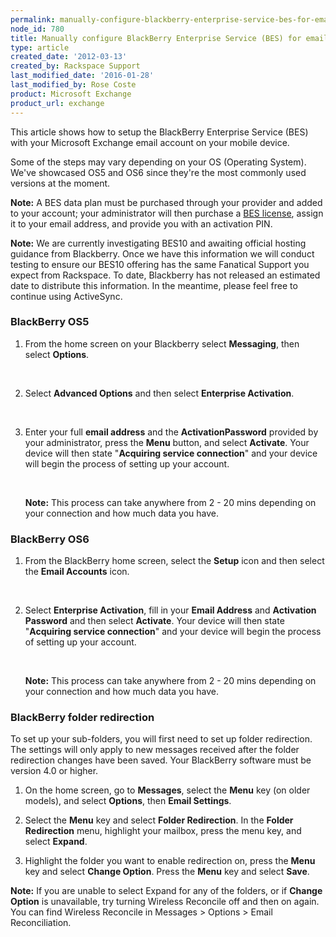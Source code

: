 ```yaml
---
permalink: manually-configure-blackberry-enterprise-service-bes-for-email-hosted-on-exchange/
node_id: 780
title: Manually configure BlackBerry Enterprise Service (BES) for email hosted on Exchange
type: article
created_date: '2012-03-13'
created_by: Rackspace Support
last_modified_date: '2016-01-28'
last_modified_by: Rose Coste
product: Microsoft Exchange
product_url: exchange
---
```


This article shows how to setup the BlackBerry
Enterprise Service (BES) with your Microsoft Exchange email account on
your mobile device.

Some of the steps may vary depending on your OS (Operating
System). We've showcased OS5 and OS6 since they're the most commonly used
versions at the moment.

**Note:** A BES data plan must be purchased through your provider and
added to your account; your administrator will then purchase a [BES
license](/how-to/add-an-activesync-or-bes-license),
assign it to your email address, and provide you with an activation PIN.

**Note:** We are currently investigating BES10 and awaiting
official hosting guidance from Blackberry. Once we have this information
we will conduct testing to ensure our BES10 offering has the same
Fanatical Support you expect from Rackspace. To date, Blackberry has not
released an estimated date to distribute this information. In the
meantime, please feel free to continue using ActiveSync.

### BlackBerry OS5

1. From the home screen on your Blackberry select
   **Messaging**, then select **Options**.

   <img src="http://c4233688.r88.cf2.rackcdn.com/(E%26A)BlackBerryBES.png" alt="" />
   <img src="http://c4233688.r88.cf2.rackcdn.com/(E%26A)BlackBerryBES2.png" alt="" />

2. Select **Advanced Options** and then select **Enterprise
   Activation**.

   <img src="http://c4233688.r88.cf2.rackcdn.com/(E%26A)BlackBerryBES3.png" alt="" />
   <img src="http://c4233688.r88.cf2.rackcdn.com/(E%26A)BlackBerryBES4.png" alt="" />

3. Enter your full **email address** and the
   **ActivationPassword** provided by your administrator,
   press the **Menu** button, and select
   **Activate**. Your device will then state
   "**Acquiring service connection**" and your device will
   begin the process of setting up your account.

   <img src="http://c4233688.r88.cf2.rackcdn.com/(E%26A)BlackBerryBES5.png" alt="" />
   <img src="http://c4233688.r88.cf2.rackcdn.com/(E%26A)BlackBerryBES6.png" alt="" />

   **Note:** This process can take anywhere from 2 - 20 mins depending on
   your connection and how much data you have.

### BlackBerry OS6

1. From the BlackBerry home screen, select the
   **Setup** icon and then select the **Email
   Accounts** icon.

   <img src="http://c4233688.r88.cf2.rackcdn.com/(E%26A)BlackBerryBES7.png" alt="" />
   <img src="http://c4233688.r88.cf2.rackcdn.com/(E%26A)BlackBerryBES8.png" alt="" />

2. Select **Enterprise Activation**, fill in your
   **Email Address** and **Activation Password**
   and then select **Activate**. Your device will then state
   "**Acquiring service connection**" and your device will
   begin the process of setting up your account.

   <img src="http://c4233688.r88.cf2.rackcdn.com/(E%26A)BlackBerryBES9.png" alt="" />
   <img src="http://c4233688.r88.cf2.rackcdn.com/(E%26A)BlackBerryBES10.png" alt="" />

   **Note:** This process can take anywhere from 2 - 20 mins depending on
   your connection and how much data you have.

### BlackBerry folder redirection

To set up your sub-folders, you will first need to set up folder
redirection. The settings will only apply to new messages received after
the folder redirection changes have been saved. Your BlackBerry software
must be version 4.0 or higher.

1. On the home screen, go to **Messages**, select the
   **Menu** key (on older models), and select **Options**,
   then **Email Settings**.

2. Select the **Menu** key and select **Folder
   Redirection**. In the **Folder Redirection** menu, highlight your
   mailbox, press the menu key, and select **Expand**.

3. Highlight the folder you want to enable redirection on, press
   the **Menu** key and select **Change Option**. Press the
   **Menu** key and select **Save**.

**Note:** If you are unable to select Expand for any of the folders, or
if **Change Option** is unavailable, try turning Wireless Reconcile off and
then on again. You can find Wireless Reconcile in Messages &gt; Options
&gt; Email Reconciliation.
